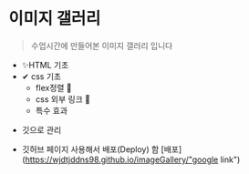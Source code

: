 # 이미지 갤러리

> 수업시간에 만들어본 이미지 갤러리 입니다

- ✨HTML 기초
- ✔ css 기초
  - flex정렬 🚀
  - css 외부 링크 🎉
  - 특수 효과

* 깃으로 관리
+ 깃허브 페이지 사용해서 배포(Deploy) 함
  [배포](https://wjdtjddns98.github.io/imageGallery/"google link")
